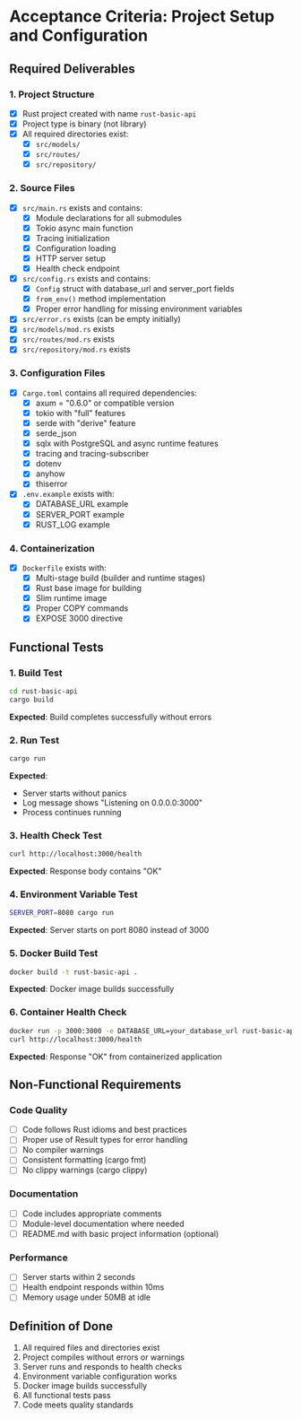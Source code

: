 # Acceptance Criteria: Project Setup and Configuration

## Required Deliverables

### 1. Project Structure
- [x] Rust project created with name `rust-basic-api`
- [x] Project type is binary (not library)
- [x] All required directories exist:
  - [x] `src/models/`
  - [x] `src/routes/`
  - [x] `src/repository/`

### 2. Source Files
- [x] `src/main.rs` exists and contains:
  - [x] Module declarations for all submodules
  - [x] Tokio async main function
  - [x] Tracing initialization
  - [x] Configuration loading
  - [x] HTTP server setup
  - [x] Health check endpoint
- [x] `src/config.rs` exists and contains:
  - [x] `Config` struct with database_url and server_port fields
  - [x] `from_env()` method implementation
  - [x] Proper error handling for missing environment variables
- [x] `src/error.rs` exists (can be empty initially)
- [x] `src/models/mod.rs` exists
- [x] `src/routes/mod.rs` exists
- [x] `src/repository/mod.rs` exists

### 3. Configuration Files
- [x] `Cargo.toml` contains all required dependencies:
  - [x] axum = "0.6.0" or compatible version
  - [x] tokio with "full" features
  - [x] serde with "derive" feature
  - [x] serde_json
  - [x] sqlx with PostgreSQL and async runtime features
  - [x] tracing and tracing-subscriber
  - [x] dotenv
  - [x] anyhow
  - [x] thiserror
- [x] `.env.example` exists with:
  - [x] DATABASE_URL example
  - [x] SERVER_PORT example
  - [x] RUST_LOG example

### 4. Containerization
- [x] `Dockerfile` exists with:
  - [x] Multi-stage build (builder and runtime stages)
  - [x] Rust base image for building
  - [x] Slim runtime image
  - [x] Proper COPY commands
  - [x] EXPOSE 3000 directive

## Functional Tests

### 1. Build Test
```bash
cd rust-basic-api
cargo build
```
**Expected**: Build completes successfully without errors

### 2. Run Test
```bash
cargo run
```
**Expected**: 
- Server starts without panics
- Log message shows "Listening on 0.0.0.0:3000"
- Process continues running

### 3. Health Check Test
```bash
curl http://localhost:3000/health
```
**Expected**: Response body contains "OK"

### 4. Environment Variable Test
```bash
SERVER_PORT=8080 cargo run
```
**Expected**: Server starts on port 8080 instead of 3000

### 5. Docker Build Test
```bash
docker build -t rust-basic-api .
```
**Expected**: Docker image builds successfully

### 6. Container Health Check
```bash
docker run -p 3000:3000 -e DATABASE_URL=your_database_url rust-basic-api
curl http://localhost:3000/health
```
**Expected**: Response "OK" from containerized application

## Non-Functional Requirements

### Code Quality
- [ ] Code follows Rust idioms and best practices
- [ ] Proper use of Result types for error handling
- [ ] No compiler warnings
- [ ] Consistent formatting (cargo fmt)
- [ ] No clippy warnings (cargo clippy)

### Documentation
- [ ] Code includes appropriate comments
- [ ] Module-level documentation where needed
- [ ] README.md with basic project information (optional)

### Performance
- [ ] Server starts within 2 seconds
- [ ] Health endpoint responds within 10ms
- [ ] Memory usage under 50MB at idle

## Definition of Done

1. All required files and directories exist
2. Project compiles without errors or warnings
3. Server runs and responds to health checks
4. Environment variable configuration works
5. Docker image builds successfully
6. All functional tests pass
7. Code meets quality standards